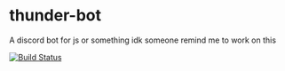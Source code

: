 # thunder-bot
A discord bot for js or something idk
someone remind me to work on this


[![Build Status](https://travis-ci.com/Mariobob/lightning-bot.svg?branch=master)](https://travis-ci.com/Mariobob/lightning-bot)
